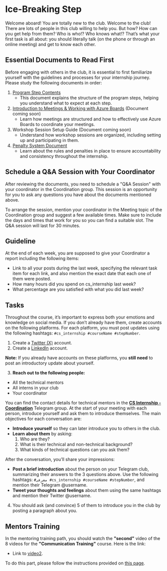 # Ice-Breaking Step

Welcome aboard! You are totally new to the club. Welcome to the club! There are lots of people in this club willing to help you. But how? How can you get help from them? Who is who!? Who knows what!?
That’s what your first task is all about: you should literally talk (on the phone or through an online meeting) and get to know each other.

## Essential Documents to Read First

Before engaging with others in the club, it is essential to first familiarize yourself with the guidelines and processes for your internship journey. Please study the following documents in order:

1. [Program Step Contents](https://github.com/cs-internship/cs-internship-spec/blob/master/processes/documents/Program%20Step%20Contents%20--fa.md)
   - This document explains the structure of the program steps, helping you understand what to expect at each step.
2. [Introduction to Meetings & Working with Azure Boards](https://www.youtube.com/watch?v=pRCOpFa5XlI&list=PLSQ2VqVf5QiAy2HzIvjN271CUUeIQYQ3s&index=3&ab_channel=CSInternship) (Document coming soon)
   - Learn how meetings are structured and how to effectively use Azure Boards to coordinate your meetings.
3. Workshop Session Setup Guide (Document coming soon)
   - Understand how workshop sessions are organized, including setting up and participating in them.
4. [Penalty System Document](https://github.com/cs-internship/cs-internship-spec/blob/master/processes/documents/Penalty%20--fa.md)
   - Learn about the rules and penalties in place to ensure accountability and consistency throughout the internship.

## Schedule a Q&A Session with Your Coordinator

After reviewing the documents, you need to schedule a "Q&A Session" with your coordinator in the Coordination group. This session is an opportunity for you to ask any questions you have about the documents mentioned above.


To arrange the session, mention your coordinator in the Meeting topic of the Coordination group and suggest a few available times. Make sure to include the days and times that work for you so you can find a suitable slot. The Q&A session will last for 30 minutes.

## Guideline

At the end of each week, you are supposed to give your Coordinator a report including the following items:

- Link to all your posts during the last week, specifying the relevant task item for each link, and also mention the exact date that each one of them were posted.
- How many hours did you spend on cs_internship last week?
- What percentage are you satisfied with what you did last week?

## Tasks

Throughout the course, it’s important to express both your emotions and knowledge on social media. If you don’t already have them, create accounts on the following platforms. For each platform, you must post updates using the following hashtags: `#cs_internship #courseName #stepNumber`.

1. Create a [Twitter (X)](https://x.com/) account.
2. Create a [LinkedIn](https://www.linkedin.com/) account.

**Note:** If you already have accounts on these platforms, you **still need** to post an introductory update about yourself.

3. **Reach out to the following people:**

- All the technical mentors
- All interns in your club
- Your coordinator

You can find the contact details for technical mentors in the [**CS Internship - Coordination**](https://t.me/c/2034114419/1/311) Telegram group.
At the start of your meeting with each person, introduce yourself and ask them to introduce themselves. The main objectives for each conversation are:

- **Introduce yourself** so they can later introduce you to others in the club.
- **Learn about them** by asking:
   1. Who are they?
   2. What is their technical and non-technical background?
   3. What kinds of technical questions can you ask them?

After the conversation, you’ll share your impressions:

- **Post a brief introduction** about the person on your Telegram club, summarizing their answers to the 3 questions above. Use the following hashtags: `#معرفی #cs_internship #courseName #stepNumber`, and mention their Telegram @username.
- **Tweet your thoughts and feelings** about them using the same hashtags and mention their Twitter @username.

4. You should ask (and convince) 5 of them to introduce you in the club by posting a paragraph about you.


## Mentors Training

In the mentoring training path, you should watch the **"second"** video of the 8 videos for the **"Communication Training"** course. Here is the link:

- Link to [video2](https://drive.google.com/file/d/1PT_6IAlbMhtloCctVzECgBRA1ALZCbeR/view?usp=drive_link). 

To do this part, please follow the instructions provided on [this page](https://github.com/cs-internship/cs-internship-spec/blob/master/courses/mentoring-workshops-instruction.md). 
